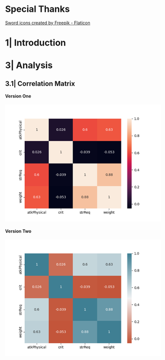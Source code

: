 # Special Thanks
<a href="https://www.flaticon.com/free-icons/sword" title="sword icons">Sword icons created by Freepik - Flaticon</a>

# 1| Introduction

# 3| Analysis
## 3.1| Correlation Matrix
#### Version One
![Melee Correlation Matrix 1](./Visualizations/CorrMatrix1.png)

#### Version Two
![Melee Correlation Matrix 1](./Visualizations/CorrMatrix2.png)
